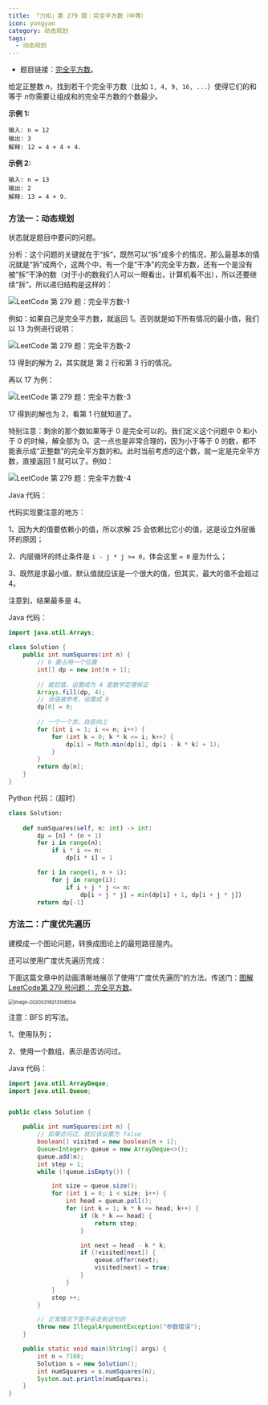 ```yaml
---
title: 「力扣」第 279 题：完全平方数（中等）
icon: yongyan
category: 动态规划
tags:
  - 动态规划
---
```


+ 题目链接：[完全平方数](https://leetcode-cn.com/problems/perfect-squares/)。



给定正整数 *n*，找到若干个完全平方数（比如 `1, 4, 9, 16, ...`）使得它们的和等于 *n*你需要让组成和的完全平方数的个数最少。

**示例 1:**

```
输入: n = 12
输出: 3 
解释: 12 = 4 + 4 + 4.
```

**示例 2:**

```
输入: n = 13
输出: 2
解释: 13 = 4 + 9.
```


### 方法一：动态规划

状态就是题目中要问的问题。

分析：这个问题的关键就在于“拆”，既然可以“拆”成多个的情况，那么最基本的情况就是“拆”成两个，这两个中，有一个是“干净”的完全平方数，还有一个是没有被“拆”干净的数（对于小的数我们人可以一眼看出，计算机看不出），所以还要继续“拆”。所以递归结构是这样的：

![LeetCode 第 279 题：完全平方数-1](https://liweiwei1419.gitee.io/images/leetcode-notes/dp/dynamic-programming-3-5.jpg)

例如：如果自己是完全平方数，就返回 $1$。否则就是如下所有情况的最小值，我们以 $13$ 为例进行说明：

![LeetCode 第 279 题：完全平方数-2](https://liweiwei1419.gitee.io/images/leetcode-notes/dp/dynamic-programming-3-6.jpg)

$13$ 得到的解为 $2$，其实就是 第 2 行和第 3 行的情况。

再以 $17$ 为例：

![LeetCode 第 279 题：完全平方数-3](https://liweiwei1419.gitee.io/images/leetcode-notes/dp/dynamic-programming-3-7.jpg)

$17$ 得到的解也为 $2$，看第 $1$ 行就知道了。

特别注意：剩余的那个数如果等于 $0$ 是完全可以的。我们定义这个问题中 $0$ 和小于 $0$ 的时候，解全部为 $0$。这一点也是非常合理的，因为小于等于 $0$ 的数，都不能表示成“正整数”的完全平方数的和。此时当前考虑的这个数，就一定是完全平方数，直接返回 $1$ 就可以了。例如：

![LeetCode 第 279 题：完全平方数-4](https://liweiwei1419.gitee.io/images/leetcode-notes/dp/dynamic-programming-3-8.jpg)

Java 代码：

代码实现要注意的地方：

1、因为大的值要依赖小的值，所以求解 $25$ 会依赖比它小的值，这是设立外层循环的原因；

2、内层循环的终止条件是 `i - j * j >= 0`，体会这里 `= 0` 是为什么；

3、既然是求最小值，默认值就应该是一个很大的值，但其实，最大的值不会超过 $4$。

注意到，结果最多是 4。

Java 代码：

```java
import java.util.Arrays;

class Solution {
    public int numSquares(int n) {
        // 0 要占用一个位置
        int[] dp = new int[n + 1];
        
        // 赋初值，设置成为 4 是数学定理保证
        Arrays.fill(dp, 4);
        // 该值被参考，设置成 0
        dp[0] = 0;
        
        // 一个一个求，自底向上
        for (int i = 1; i <= n; i++) {
            for (int k = 0; k * k <= i; k++) {
                dp[i] = Math.min(dp[i], dp[i - k * k] + 1);
            }
        }
        return dp[n];
    }
}
```

Python 代码：（超时）

```python
class Solution:
  
    def numSquares(self, n: int) -> int:
        dp = [n] * (n + 1)
        for i in range(n):
            if i * i <= n:
                dp[i * i] = 1

        for i in range(1, n + 1):
            for j in range(i):
                if i + j * j <= n:
                    dp[i + j * j] = min(dp[i] + 1, dp[i + j * j])
        return dp[-1]
```

### 方法二：广度优先遍历

建模成一个图论问题，转换成图论上的最短路径屋内。

还可以使用广度优先遍历完成：

下面这篇文章中的动画清晰地展示了使用“广度优先遍历”的方法。传送门：[图解LeetCode第 279 号问题： 完全平方数](https://mp.weixin.qq.com/s/53AlHe29fJF1hEwj0cj7ZA)。



<img src="https://tva1.sinaimg.cn/large/00831rSTly1gczk8b3qbej30n80gsmz9.jpg" alt="image-20200319213108554" style="zoom:67%;" />





注意：BFS 的写法。

1、使用队列；

2、使用一个数组，表示是否访问过。

Java 代码：

```java
import java.util.ArrayDeque;
import java.util.Queue;


public class Solution {

    public int numSquares(int n) {
        // 如果访问过，就应该设置为 false
        boolean[] visited = new boolean[n + 1];
        Queue<Integer> queue = new ArrayDeque<>();
        queue.add(n);
        int step = 1;
        while (!queue.isEmpty()) {

            int size = queue.size();
            for (int i = 0; i < size; i++) {
                int head = queue.poll();
                for (int k = 1; k * k <= head; k++) {
                    if (k * k == head) {
                        return step;
                    }

                    int next = head - k * k;
                    if (!visited[next]) {
                        queue.offer(next);
                        visited[next] = true;
                    }
                }
            }
            step ++;
        }

        // 正常情况下是不会走到这句的
        throw new IllegalArgumentException("参数错误");
    }

    public static void main(String[] args) {
        int n = 7168;
        Solution s = new Solution();
        int numSquares = s.numSquares(n);
        System.out.println(numSquares);
    }
}
```



